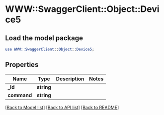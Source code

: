 # WWW::SwaggerClient::Object::Device5

## Load the model package
```perl
use WWW::SwaggerClient::Object::Device5;
```

## Properties
Name | Type | Description | Notes
------------ | ------------- | ------------- | -------------
**_id** | **string** |  | 
**command** | **string** |  | 

[[Back to Model list]](../README.md#documentation-for-models) [[Back to API list]](../README.md#documentation-for-api-endpoints) [[Back to README]](../README.md)


